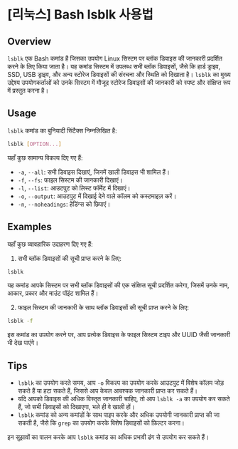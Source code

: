 # [리눅스] Bash lsblk 사용법

## Overview
`lsblk` एक Bash कमांड है जिसका उपयोग Linux सिस्टम पर ब्लॉक डिवाइस की जानकारी प्रदर्शित करने के लिए किया जाता है। यह कमांड सिस्टम में उपलब्ध सभी ब्लॉक डिवाइसों, जैसे कि हार्ड ड्राइव, SSD, USB ड्राइव, और अन्य स्टोरेज डिवाइसों की संरचना और स्थिति को दिखाता है। `lsblk` का मुख्य उद्देश्य उपयोगकर्ताओं को उनके सिस्टम में मौजूद स्टोरेज डिवाइसों की जानकारी को स्पष्ट और संक्षिप्त रूप में प्रस्तुत करना है।

## Usage
`lsblk` कमांड का बुनियादी सिंटैक्स निम्नलिखित है:

```bash
lsblk [OPTION...]
```

यहाँ कुछ सामान्य विकल्प दिए गए हैं:

- `-a`, `--all`: सभी डिवाइस दिखाएं, जिनमें खाली डिवाइस भी शामिल हैं।
- `-f`, `--fs`: फाइल सिस्टम की जानकारी दिखाएं।
- `-l`, `--list`: आउटपुट को लिस्ट फॉर्मेट में दिखाएं।
- `-o`, `--output`: आउटपुट में दिखाई देने वाले कॉलम को कस्टमाइज़ करें।
- `-n`, `--noheadings`: हेडिंग्स को छिपाएं।

## Examples
यहाँ कुछ व्यावहारिक उदाहरण दिए गए हैं:

1. सभी ब्लॉक डिवाइसों की सूची प्राप्त करने के लिए:

```bash
lsblk
```

यह कमांड आपके सिस्टम पर सभी ब्लॉक डिवाइसों की एक संक्षिप्त सूची प्रदर्शित करेगा, जिसमें उनके नाम, आकार, प्रकार और माउंट पॉइंट शामिल हैं।

2. फाइल सिस्टम की जानकारी के साथ ब्लॉक डिवाइसों की सूची प्राप्त करने के लिए:

```bash
lsblk -f
```

इस कमांड का उपयोग करने पर, आप प्रत्येक डिवाइस के फाइल सिस्टम टाइप और UUID जैसी जानकारी भी देख पाएंगे।

## Tips
- `lsblk` का उपयोग करते समय, आप `-o` विकल्प का उपयोग करके आउटपुट में विशेष कॉलम जोड़ सकते हैं या हटा सकते हैं, जिससे आप केवल आवश्यक जानकारी प्राप्त कर सकते हैं।
- यदि आपको डिवाइस की अधिक विस्तृत जानकारी चाहिए, तो आप `lsblk -a` का उपयोग कर सकते हैं, जो सभी डिवाइसों को दिखाएगा, भले ही वे खाली हों।
- `lsblk` कमांड को अन्य कमांडों के साथ पाइप करके और अधिक उपयोगी जानकारी प्राप्त की जा सकती है, जैसे कि `grep` का उपयोग करके विशेष डिवाइसों को फ़िल्टर करना। 

इन सुझावों का पालन करके आप `lsblk` कमांड का अधिक प्रभावी ढंग से उपयोग कर सकते हैं।